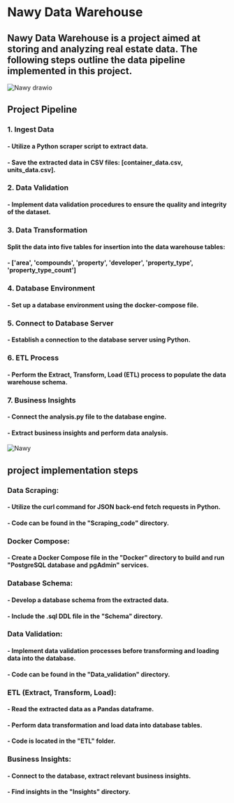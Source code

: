 # Nawy Data Warehouse

## Nawy Data Warehouse is a project aimed at storing and analyzing real estate data. The following steps outline the data pipeline implemented in this project.
![Nawy drawio](https://github.com/Muhamad-Nady/Nawy-data-warehouse/assets/34611160/9b60df22-b5ac-4247-82a2-84e24a622b97)

## Project Pipeline
### 1. Ingest Data
#### - Utilize a Python scraper script to extract data.
#### - Save the extracted data in CSV files: [container_data.csv, units_data.csv].
### 2. Data Validation
#### - Implement data validation procedures to ensure the quality and integrity of the dataset.
### 3. Data Transformation
#### Split the data into five tables for insertion into the data warehouse tables:
#### - ['area', 'compounds', 'property', 'developer', 'property_type', 'property_type_count']
### 4. Database Environment
#### - Set up a database environment using the docker-compose file.
### 5. Connect to Database Server
#### - Establish a connection to the database server using Python.
### 6. ETL Process
#### - Perform the Extract, Transform, Load (ETL) process to populate the data warehouse schema.
### 7. Business Insights
#### - Connect the analysis.py file to the database engine.
#### - Extract business insights and perform data analysis.


![Nawy](https://github.com/Muhamad-Nady/Nawy-data-warehouse/assets/34611160/a4c3db57-328e-49fd-86f5-963cc4e8db82)





## project implementation steps
### Data Scraping:
#### - Utilize the curl command for JSON back-end fetch requests in Python.
#### - Code can be found in the "Scraping_code" directory.

### Docker Compose:
#### - Create a Docker Compose file in the "Docker" directory to build and run "PostgreSQL database and pgAdmin" services.

### Database Schema:
#### - Develop a database schema from the extracted data.
#### - Include the .sql DDL file in the "Schema" directory.

### Data Validation:
#### - Implement data validation processes before transforming and loading data into the database.
#### - Code can be found in the "Data_validation" directory.

### ETL (Extract, Transform, Load):
#### - Read the extracted data as a Pandas dataframe.
#### - Perform data transformation and load data into database tables.
#### - Code is located in the "ETL" folder.

### Business Insights:
#### - Connect to the database, extract relevant business insights.
#### - Find insights in the "Insights" directory.
